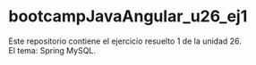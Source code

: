 # bootcampJavaAngular_u26_ej1
Este repositorio contiene el ejercicio resuelto 1 de la unidad 26.  
El tema: Spring MySQL.

